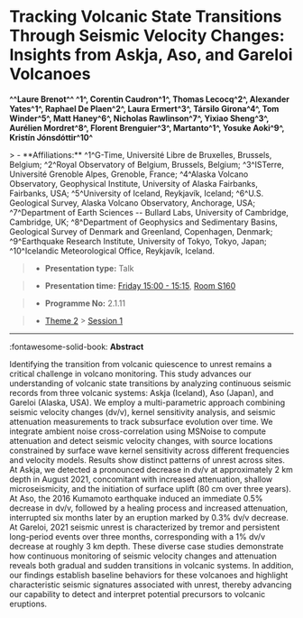 # Tracking Volcanic State Transitions Through Seismic Velocity Changes: Insights from Askja, Aso, and Gareloi Volcanoes

**^^Laure Brenot^^ ^1^, Corentin Caudron^1^, Thomas Lecocq^2^, Alexander Yates^1^, Raphael De Plaen^2^, Laura Ermert^3^, Társilo Girona^4^, Tom Winder^5^, Matt Haney^6^, Nicholas Rawlinson^7^, Yixiao Sheng^3^, Aurélien Mordret^8^, Florent Brenguier^3^, Martanto^1^, Yosuke Aoki^9^, Kristín Jónsdóttir^10^**

<!-- more -->> - **Affiliations:** ^1^G-Time, Université Libre de Bruxelles, Brussels, Belgium; ^2^Royal Observatory of Belgium, Brussels, Belgium; ^3^ISTerre, Université Grenoble Alpes, Grenoble, France; ^4^Alaska Volcano Observatory, Geophysical Institute, University of Alaska Fairbanks, Fairbanks, USA; ^5^University of Iceland, Reykjavík, Iceland; ^6^U.S. Geological Survey, Alaska Volcano Observatory, Anchorage, USA; ^7^Department of Earth Sciences -- Bullard Labs, University of Cambridge, Cambridge, UK; ^8^Department of Geophysics and Sedimentary Basins, Geological Survey of Denmark and Greenland, Copenhagen, Denmark; ^9^Earthquake Research Institute, University of Tokyo, Tokyo, Japan; ^10^Icelandic Meteorological Office, Reykjavík, Iceland.

> - **Presentation type:** Talk

> - **Presentation time:** [Friday 15:00 - 15:15](../sessions_comparison.md#__tabbed_4_2), [Room S160](../maps_venue.md#__tabbed_1_2)

> - **Programme No:** 2.1.11

> - [Theme 2](../theme2.md) > [Session 1](../sessions/session-2-1.md)

--- 

:fontawesome-solid-book: **Abstract**

Identifying the transition from volcanic quiescence to unrest remains a critical challenge in volcano monitoring. This study advances our understanding of volcanic state transitions by analyzing continuous seismic records from three volcanic systems: Askja (Iceland), Aso (Japan), and Gareloi (Alaska, USA). We employ a multi-parametric approach combining seismic velocity changes (dv/v), kernel sensitivity analysis, and seismic attenuation measurements to track subsurface evolution over time.
We integrate ambient noise cross-correlation using MSNoise to compute attenuation and detect seismic velocity changes, with source locations constrained by surface wave kernel sensitivity across different frequencies and velocity models.
Results show distinct patterns of unrest across sites. At Askja, we detected a pronounced decrease in dv/v at approximately 2 km depth in August 2021, concomitant with increased attenuation, shallow microseismicity, and the initiation of surface uplift (80 cm over three years). At Aso, the 2016 Kumamoto earthquake induced an immediate 0.5% decrease in dv/v, followed by a healing process and increased attenuation, interrupted six months later by an eruption marked by 0.3% dv/v decrease. At Gareloi, 2021 seismic unrest is characterized by tremor and persistent long-period events over three months, corresponding with a 1% dv/v decrease at roughly 3 km depth.
These diverse case studies demonstrate how continuous monitoring of seismic velocity changes and attenuation reveals both gradual and sudden transitions in volcanic systems. In addition, our findings establish baseline behaviors for these volcanoes and highlight characteristic seismic signatures associated with unrest, thereby advancing our capability to detect and interpret potential precursors to volcanic eruptions.

